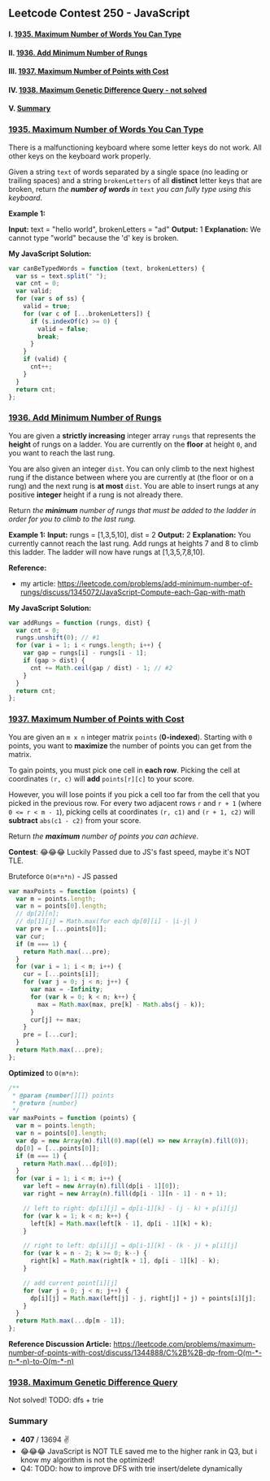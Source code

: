## Leetcode Contest 250 - JavaScript

#### I. [1935. Maximum Number of Words You Can Type](#question-1)

#### II. [1936. Add Minimum Number of Rungs](#question-2)

#### III. [1937. Maximum Number of Points with Cost](#question-3)

#### IV. [1938. Maximum Genetic Difference Query - not solved](#question-4)

#### V. [Summary](#question-5)

<div id="question-1"/>

### [1935. Maximum Number of Words You Can Type](https://leetcode.com/problems/maximum-number-of-words-you-can-type/)

There is a malfunctioning keyboard where some letter keys do not work. All other keys on the keyboard work properly.

Given a string `text` of words separated by a single space (no leading or trailing spaces) and a string `brokenLetters` of all **distinct** letter keys that are broken, return _the **number of words** in_ `text` _you can fully type using this keyboard_.

**Example 1:**

**Input:** text = "hello world", brokenLetters = "ad"
**Output:** 1
**Explanation:** We cannot type "world" because the 'd' key is broken.

**My JavaScript Solution:**

```js
var canBeTypedWords = function (text, brokenLetters) {
  var ss = text.split(" ");
  var cnt = 0;
  var valid;
  for (var s of ss) {
    valid = true;
    for (var c of [...brokenLetters]) {
      if (s.indexOf(c) >= 0) {
        valid = false;
        break;
      }
    }
    if (valid) {
      cnt++;
    }
  }
  return cnt;
};
```

<div id="question-2"/>

### [1936. Add Minimum Number of Rungs](https://leetcode.com/problems/add-minimum-number-of-rungs/)

You are given a **strictly increasing** integer array `rungs` that represents the **height** of rungs on a ladder. You are currently on the **floor** at height `0`, and you want to reach the last rung.

You are also given an integer `dist`. You can only climb to the next highest rung if the distance between where you are currently at (the floor or on a rung) and the next rung is **at most** `dist`. You are able to insert rungs at any positive **integer** height if a rung is not already there.

Return _the **minimum** number of rungs that must be added to the ladder in order for you to climb to the last rung._

**Example 1:**
**Input:** rungs = [1,3,5,10], dist = 2
**Output:** 2
**Explanation:** You currently cannot reach the last rung.
Add rungs at heights 7 and 8 to climb this ladder.
The ladder will now have rungs at [1,3,5,7,8,10].

**Reference:**

- my article: https://leetcode.com/problems/add-minimum-number-of-rungs/discuss/1345072/JavaScript-Compute-each-Gap-with-math

**My JavaScript Solution:**

```js
var addRungs = function (rungs, dist) {
  var cnt = 0;
  rungs.unshift(0); // #1
  for (var i = 1; i < rungs.length; i++) {
    var gap = rungs[i] - rungs[i - 1];
    if (gap > dist) {
      cnt += Math.ceil(gap / dist) - 1; // #2
    }
  }
  return cnt;
};
```

<div id="question-3"/>

### [1937. Maximum Number of Points with Cost](https://leetcode.com/problems/maximum-number-of-points-with-cost/)

You are given an `m x n` integer matrix `points` (**0-indexed**). Starting with `0` points, you want to **maximize** the number of points you can get from the matrix.

To gain points, you must pick one cell in **each row**. Picking the cell at coordinates `(r, c)` will **add** `points[r][c]` to your score.

However, you will lose points if you pick a cell too far from the cell that you picked in the previous row. For every two adjacent rows `r` and `r + 1` (where `0 <= r < m - 1`), picking cells at coordinates `(r, c1)` and `(r + 1, c2)` will **subtract** `abs(c1 - c2)` from your score.

Return _the **maximum** number of points you can achieve_.

**Contest**: 😂😂😂 Luckily Passed due to JS's fast speed, maybe it's NOT TLE.

Bruteforce `O(m*n*n)` - JS passed

```js
var maxPoints = function (points) {
  var m = points.length;
  var n = points[0].length;
  // dp[2][n];
  // dp[1][j] = Math.max(for each dp[0][i] - |i-j| )
  var pre = [...points[0]];
  var cur;
  if (m === 1) {
    return Math.max(...pre);
  }
  for (var i = 1; i < m; i++) {
    cur = [...points[i]];
    for (var j = 0; j < n; j++) {
      var max = -Infinity;
      for (var k = 0; k < n; k++) {
        max = Math.max(max, pre[k] - Math.abs(j - k));
      }
      cur[j] += max;
    }
    pre = [...cur];
  }
  return Math.max(...pre);
};
```

**Optimized** to `O(m*n)`:

```js
/**
 * @param {number[][]} points
 * @return {number}
 */
var maxPoints = function (points) {
  var m = points.length;
  var n = points[0].length;
  var dp = new Array(m).fill(0).map((el) => new Array(n).fill(0));
  dp[0] = [...points[0]];
  if (m === 1) {
    return Math.max(...dp[0]);
  }
  for (var i = 1; i < m; i++) {
    var left = new Array(n).fill(dp[i - 1][0]);
    var right = new Array(n).fill(dp[i - 1][n - 1] - n + 1);

    // left to right: dp[i][j] = dp[i-1][k] - (j - k) + p[i][j]
    for (var k = 1; k < n; k++) {
      left[k] = Math.max(left[k - 1], dp[i - 1][k] + k);
    }

    // right to left: dp[i][j] = dp[i-1][k] - (k - j) + p[i][j]
    for (var k = n - 2; k >= 0; k--) {
      right[k] = Math.max(right[k + 1], dp[i - 1][k] - k);
    }

    // add current point[i][j]
    for (var j = 0; j < n; j++) {
      dp[i][j] = Math.max(left[j] - j, right[j] + j) + points[i][j];
    }
  }
  return Math.max(...dp[m - 1]);
};
```

**Reference Discussion Article:**
https://leetcode.com/problems/maximum-number-of-points-with-cost/discuss/1344888/C%2B%2B-dp-from-O(m-*-n-*-n)-to-O(m-*-n)

<div id="question-4" />

### [1938. Maximum Genetic Difference Query](https://leetcode.com/problems/maximum-genetic-difference-query/)

Not solved! TODO: dfs + trie

<div id="question-5"/>

### Summary

- **407** / 13694 ✌️
- 😂😂😂 JavaScript is NOT TLE saved me to the higher rank in Q3, but i know my algorithm is not the optimized!
- Q4: TODO: how to improve DFS with trie insert/delete dynamically
